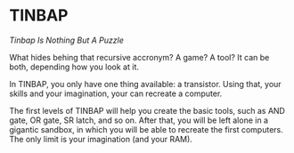 # TINBAP

*Tinbap Is Nothing But A Puzzle*

What hides behing that recursive accronym? A game? A tool? It can be both, depending how you look at it.

In TINBAP, you only have one thing available: a transistor. Using that, your skills and your imagination, your can recreate a computer.

The first levels of TINBAP will help you create the basic tools, such as AND gate, OR gate, SR latch, and so on. After that, you will be left alone in a gigantic sandbox, in which you will be able to recreate the first computers. The only limit is your imagination (and your RAM).
